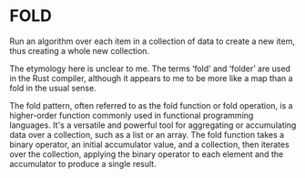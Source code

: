 # FOLD
Run an algorithm over each item in a collection of data to create a new item, thus creating a whole new collection.

The etymology here is unclear to me. The terms ‘fold’ and ‘folder’ are used in the Rust compiler, although it appears to me to be more like a map than a fold in the usual sense.

The fold pattern, often referred to as the fold function or fold operation, is a higher-order function commonly used in functional programming languages. It's a versatile and powerful tool for aggregating or accumulating data over a collection, such as a list or an array. The fold function takes a binary operator, an initial accumulator value, and a collection, then iterates over the collection, applying the binary operator to each element and the accumulator to produce a single result.